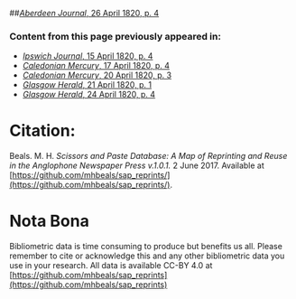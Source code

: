 ##[*Aberdeen Journal*, 26 April 1820, p. 4](https://mhbeals.github.io/sap_html/Aberdeen-Journal/Aberdeen-Journal-26-April-1820-p-4)

### Content from this page previously appeared in:
+ [*Ipswich Journal*, 15 April 1820, p. 4](https://mhbeals.github.io/sap_html/Ipswich-Journal/Ipswich-Journal-15-April-1820-p-4)
+ [*Caledonian Mercury*, 17 April 1820, p. 4](https://mhbeals.github.io/sap_html/Caledonian-Mercury/Caledonian-Mercury-17-April-1820-p-4)
+ [*Caledonian Mercury*, 20 April 1820, p. 3](https://mhbeals.github.io/sap_html/Caledonian-Mercury/Caledonian-Mercury-20-April-1820-p-3)
+ [*Glasgow Herald*, 21 April 1820, p. 1](https://mhbeals.github.io/sap_html/Glasgow-Herald/Glasgow-Herald-21-April-1820-p-1)
+ [*Glasgow Herald*, 24 April 1820, p. 4](https://mhbeals.github.io/sap_html/Glasgow-Herald/Glasgow-Herald-24-April-1820-p-4)
                    
# Citation: 

Beals. M. H. *Scissors and Paste Database: A Map of Reprinting and Reuse in the Anglophone Newspaper Press v.1.0.1.* 2 June 2017. Available at [https://github.com/mhbeals/sap_reprints/](https://github.com/mhbeals/sap_reprints/). 
                    
# Nota Bona

Bibliometric data is time consuming to produce but benefits us all. Please remember to cite or acknowledge this and any other bibliometric data you use in your research. All data is available CC-BY 4.0 at [https://github.com/mhbeals/sap_reprints](https://github.com/mhbeals/sap_reprints)